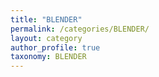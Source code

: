 ```yaml
---
title: "BLENDER"
permalink: /categories/BLENDER/
layout: category
author_profile: true
taxonomy: BLENDER
---
```

